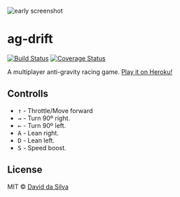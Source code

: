 ![early screenshot](screenshot.png)

ag-drift
========

[![Build Status](https://travis-ci.org/dasilvacontin/ag-drift.svg?branch=master)](https://travis-ci.org/dasilvacontin/ag-drift)
[![Coverage Status](https://coveralls.io/repos/github/dasilvacontin/ag-drift/badge.svg?branch=master)](https://coveralls.io/github/dasilvacontin/ag-drift?branch=master)

A multiplayer anti-gravity racing game. [Play it on Heroku!](http://ag-drift.herokuapp.com/)

## Controlls

- <kbd>&uarr;</kbd> - Throttle/Move forward
- <kbd>&rarr;</kbd> - Turn 90º right.
- <kbd>&larr;</kbd> - Turn 90º left.
- <kbd>A</kbd> - Lean right.
- <kbd>D</kbd> - Lean left.
- <kbd>S</kbd> - Speed boost.

## License

MIT © [David da Silva]

[David da Silva]: https://dasilvacont.in
